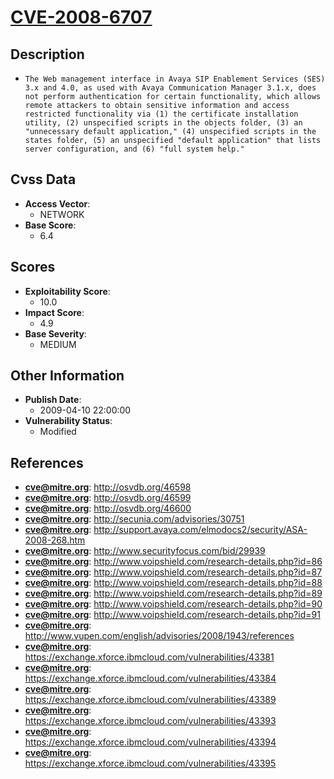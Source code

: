 
# [CVE-2008-6707](http://osvdb.org/46598)

## Description

- `The Web management interface in Avaya SIP Enablement Services (SES) 3.x and 4.0, as used with Avaya Communication Manager 3.1.x, does not perform authentication for certain functionality, which allows remote attackers to obtain sensitive information and access restricted functionality via (1) the certificate installation utility, (2) unspecified scripts in the objects folder, (3) an "unnecessary default application," (4) unspecified scripts in the states folder, (5) an unspecified "default application" that lists server configuration, and (6) "full system help."`

## Cvss Data

- **Access Vector**:
  - NETWORK
- **Base Score**:
  - 6.4

## Scores

- **Exploitability Score**:
  - 10.0
- **Impact Score**:
  - 4.9
- **Base Severity**:
  - MEDIUM

## Other Information

- **Publish Date**:
  - 2009-04-10 22:00:00
- **Vulnerability Status**:
  - Modified

## References

- **cve@mitre.org**: http://osvdb.org/46598
- **cve@mitre.org**: http://osvdb.org/46599
- **cve@mitre.org**: http://osvdb.org/46600
- **cve@mitre.org**: http://secunia.com/advisories/30751
- **cve@mitre.org**: http://support.avaya.com/elmodocs2/security/ASA-2008-268.htm
- **cve@mitre.org**: http://www.securityfocus.com/bid/29939
- **cve@mitre.org**: http://www.voipshield.com/research-details.php?id=86
- **cve@mitre.org**: http://www.voipshield.com/research-details.php?id=87
- **cve@mitre.org**: http://www.voipshield.com/research-details.php?id=88
- **cve@mitre.org**: http://www.voipshield.com/research-details.php?id=89
- **cve@mitre.org**: http://www.voipshield.com/research-details.php?id=90
- **cve@mitre.org**: http://www.voipshield.com/research-details.php?id=91
- **cve@mitre.org**: http://www.vupen.com/english/advisories/2008/1943/references
- **cve@mitre.org**: https://exchange.xforce.ibmcloud.com/vulnerabilities/43381
- **cve@mitre.org**: https://exchange.xforce.ibmcloud.com/vulnerabilities/43384
- **cve@mitre.org**: https://exchange.xforce.ibmcloud.com/vulnerabilities/43389
- **cve@mitre.org**: https://exchange.xforce.ibmcloud.com/vulnerabilities/43393
- **cve@mitre.org**: https://exchange.xforce.ibmcloud.com/vulnerabilities/43394
- **cve@mitre.org**: https://exchange.xforce.ibmcloud.com/vulnerabilities/43395
